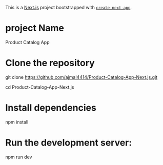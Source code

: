 This is a [Next.js](https://nextjs.org) project bootstrapped with [`create-next-app`](https://nextjs.org/docs/app/api-reference/cli/create-next-app).

# project Name

Product Catalog App

# Clone the repository

git clone https://github.com/ajmal4414/Product-Catalog-App-Next.js.git

cd Product-Catalog-App-Next.js

# Install dependencies

npm install

# Run the development server:

npm run dev


